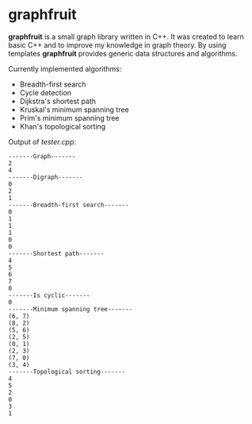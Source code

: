 # graphfruit
**graphfruit** is a small graph library written in C++. It was created to learn basic C++ and to improve my knowledge in graph theory. By using templates **graphfruit** provides generic data structures and algorithms.


Currently implemented algorithms:

* Breadth-first search
* Cycle detection
* Dijkstra's shortest path
* Kruskal's minimum spanning tree
* Prim's minimum spanning tree
* Khan's topological sorting

Output of *tester.cpp*:

```
-------Graph-------
2
4
-------Digraph-------
0
2
1
-------Breadth-first search-------
0
1
1
1
0
0
-------Shortest path-------
4
5
6
7
0
-------Is cyclic-------
0
-------Minimum spanning tree-------
(6, 7)
(8, 2)
(5, 6)
(2, 5)
(0, 1)
(2, 3)
(7, 0)
(3, 4)
-------Topological sorting-------
4
5
2
0
3
1
```
